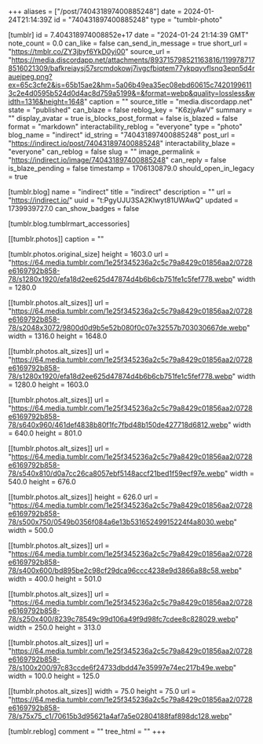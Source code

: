 +++
aliases = ["/post/740431897400885248"]
date = 2024-01-24T21:14:39Z
id = "740431897400885248"
type = "tumblr-photo"

[tumblr]
id = 7.404318974008852e+17
date = "2024-01-24 21:14:39 GMT"
note_count = 0.0
can_like = false
can_send_in_message = true
short_url = "https://tmblr.co/ZY3jbyf6YkD0yi00"
source_url = "https://media.discordapp.net/attachments/893715798521163816/1199787178516021309/bafkreiaysj57srcmdokowj7ivgcfbiqtem77ykpqyvflsnq3epn5d4rauejpeg.png?ex=65c3cfe2&is=65b15ae2&hm=5a06b49ea35ec08ebd60615c74201996113c2e4d0595b524d0d4ac8d759a5199&=&format=webp&quality=lossless&width=1316&height=1648"
caption = ""
source_title = "media.discordapp.net"
state = "published"
can_blaze = false
reblog_key = "K6zjyAwV"
summary = ""
display_avatar = true
is_blocks_post_format = false
is_blazed = false
format = "markdown"
interactability_reblog = "everyone"
type = "photo"
blog_name = "indirect"
id_string = "740431897400885248"
post_url = "https://indirect.io/post/740431897400885248"
interactability_blaze = "everyone"
can_reblog = false
slug = ""
image_permalink = "https://indirect.io/image/740431897400885248"
can_reply = false
is_blaze_pending = false
timestamp = 1706130879.0
should_open_in_legacy = true

[tumblr.blog]
name = "indirect"
title = "indirect"
description = ""
url = "https://indirect.io/"
uuid = "t:PgyUJU3SA2Klwyt81UWAwQ"
updated = 1739939727.0
can_show_badges = false

[tumblr.blog.tumblrmart_accessories]

[[tumblr.photos]]
caption = ""

[tumblr.photos.original_size]
height = 1603.0
url = "https://64.media.tumblr.com/1e25f345236a2c5c79a8429c01856aa2/0728e6169792b858-78/s1280x1920/efa18d2ee625d47874d4b6b6cb751fe1c5fef778.webp"
width = 1280.0

[[tumblr.photos.alt_sizes]]
url = "https://64.media.tumblr.com/1e25f345236a2c5c79a8429c01856aa2/0728e6169792b858-78/s2048x3072/9800d0d9b5e52b080f0c07e32557b703030667de.webp"
width = 1316.0
height = 1648.0

[[tumblr.photos.alt_sizes]]
url = "https://64.media.tumblr.com/1e25f345236a2c5c79a8429c01856aa2/0728e6169792b858-78/s1280x1920/efa18d2ee625d47874d4b6b6cb751fe1c5fef778.webp"
width = 1280.0
height = 1603.0

[[tumblr.photos.alt_sizes]]
url = "https://64.media.tumblr.com/1e25f345236a2c5c79a8429c01856aa2/0728e6169792b858-78/s640x960/461def4838b80f1fc7fbd48b150de427718d6812.webp"
width = 640.0
height = 801.0

[[tumblr.photos.alt_sizes]]
url = "https://64.media.tumblr.com/1e25f345236a2c5c79a8429c01856aa2/0728e6169792b858-78/s540x810/d0a7cc26ca8057ebf5148accf21bed1f59ecf97e.webp"
width = 540.0
height = 676.0

[[tumblr.photos.alt_sizes]]
height = 626.0
url = "https://64.media.tumblr.com/1e25f345236a2c5c79a8429c01856aa2/0728e6169792b858-78/s500x750/0549b0356f084a6e13b53165249915224f4a8030.webp"
width = 500.0

[[tumblr.photos.alt_sizes]]
url = "https://64.media.tumblr.com/1e25f345236a2c5c79a8429c01856aa2/0728e6169792b858-78/s400x600/bd895be2c98cf29dca96ccc4238e9d3866a88c58.webp"
width = 400.0
height = 501.0

[[tumblr.photos.alt_sizes]]
url = "https://64.media.tumblr.com/1e25f345236a2c5c79a8429c01856aa2/0728e6169792b858-78/s250x400/8239c78549c99d106a49f9d98fc7cdee8c828029.webp"
width = 250.0
height = 313.0

[[tumblr.photos.alt_sizes]]
url = "https://64.media.tumblr.com/1e25f345236a2c5c79a8429c01856aa2/0728e6169792b858-78/s100x200/97c83ccde6f24733dbdd47e35997e74ec217b49e.webp"
width = 100.0
height = 125.0

[[tumblr.photos.alt_sizes]]
width = 75.0
height = 75.0
url = "https://64.media.tumblr.com/1e25f345236a2c5c79a8429c01856aa2/0728e6169792b858-78/s75x75_c1/70615b3d95621a4af7a5e02804188faf898dc128.webp"

[tumblr.reblog]
comment = ""
tree_html = ""
+++
